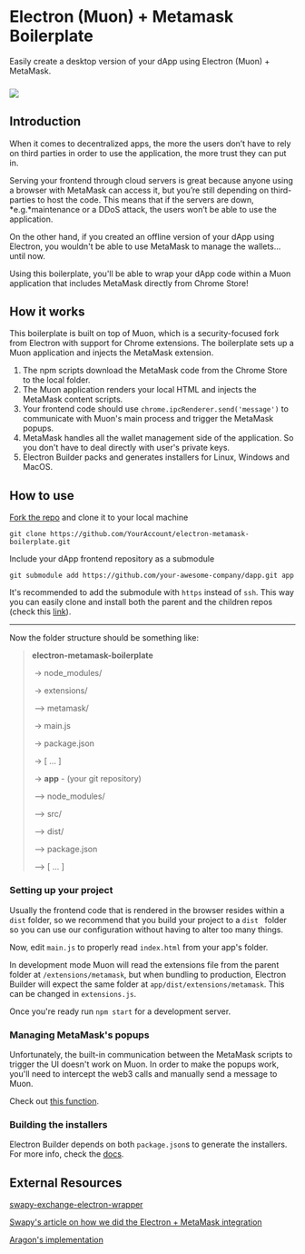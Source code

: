 # Electron (Muon) + Metamask Boilerplate
Easily create a desktop version of your dApp using Electron (Muon) + MetaMask.

### ![](https://cdn-images-1.medium.com/max/800/1*MYbvRTB7etsgyJGVarSFWQ.png)

## Introduction

When it comes to decentralized apps, the more the users don’t have to rely on third parties in order to use the application, the more trust they can put in.

Serving your frontend through cloud servers is great because anyone using a browser with MetaMask can access it, but you’re still depending on third-parties to host the code. This means that if the servers are down, *e.g.*maintenance or a DDoS attack, the users won’t be able to use the application.

On the other hand, if you created an offline version of your dApp using Electron, you wouldn't be able to  use MetaMask to manage the wallets... until now.

Using this boilerplate, you'll be able to wrap your dApp code within a Muon application that includes MetaMask directly from Chrome Store!



## How it works

This boilerplate is built on top of Muon, which is a security-focused fork from Electron with support for Chrome extensions. The boilerplate sets up a Muon application and injects the MetaMask extension. 

1. The npm scripts download the MetaMask code from the Chrome Store to the local folder.
2. The Muon application renders your local HTML and injects the MetaMask content scripts.
3. Your frontend code should use `chrome.ipcRenderer.send('message')` to communicate with Muon's main process and trigger the MetaMask popups.
4. MetaMask handles all the wallet management side of the application. So you don't have to deal directly with user's private keys.
5. Electron Builder packs and generates installers for Linux, Windows and MacOS.



## How to use

[Fork the repo](https://github.com/SwapyNetwork/electron-metamask-boilerplate#fork-destination-box) and clone it to your local machine

`git clone https://github.com/YourAccount/electron-metamask-boilerplate.git`



Include your dApp frontend repository as a submodule

`git submodule add https://github.com/your-awesome-company/dapp.git app`

It's recommended to add the submodule with `https` instead of `ssh`. This way you can easily clone and install both the parent and the children repos (check this [link](https://stackoverflow.com/questions/6031494/git-submodules-and-ssh-access)).

------

Now the folder structure should be something like:

> **electron-metamask-boilerplate**
>
> ​	-> node_modules/
>
> ​	-> extensions/
>
> ​		--> metamask/
>
> ​	-> main.js
>
> ​	-> package.json
>
> ​	->  [ ... ]
>
> ​	-> **app** - (your git repository)
>
> ​		--> node_modules/
>
> ​		--> src/
>
> ​		--> dist/
>
> ​		--> package.json
>
> ​		--> [ ... ]



### Setting up your project

Usually the frontend code that is rendered in the browser resides within a `dist` folder, so we recommend that you build your project to a `dist ` folder so you can use our configuration without having to alter too many things. 

Now, edit `main.js` to properly read `index.html` from your app's folder.

In development mode Muon will read the extensions file from the parent folder at `/extensions/metamask`, but when bundling to production, Electron Builder will expect the same folder at `app/dist/extensions/metamask`. This can be changed in `extensions.js`.

Once you're ready run `npm start` for a development server.

### Managing MetaMask's popups

Unfortunately, the built-in communication between the MetaMask scripts to trigger the UI doesn't work on Muon. In order to make the popups work, you'll need to intercept the web3 calls and manually send a message to Muon.

Check out [this function](https://github.com/SwapyNetwork/electron-metamask-boilerplate/blob/master/your-app/index.js#L33).

### Building the installers

Electron Builder depends on both `package.json`s to generate the installers. For more info, check the [docs](https://www.electron.build/).



## External Resources

[swapy-exchange-electron-wrapper](https://github.com/SwapyNetwork/swapy-exchange-electron-wrapper)

[Swapy's article on how we did the Electron + MetaMask integration](https://medium.com/@SwapyNetwork/integrating-metamask-with-electron-a-simple-secure-and-non-intrusive-approach-517a04da1656)

[Aragon's implementation](https://blog.aragon.one/electron-metamask-secure-easy-to-use-dapps-5a9987d21034)

